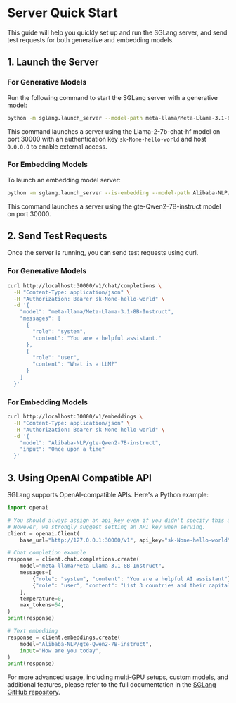 # Server Quick Start

This guide will help you quickly set up and run the SGLang server, and send test requests for both generative and embedding models.

## 1. Launch the Server

### For Generative Models

Run the following command to start the SGLang server with a generative model:

```bash
python -m sglang.launch_server --model-path meta-llama/Meta-Llama-3.1-8B-Instruct --port 30000 --api-key sk-None-hello-world --host 0.0.0.0
```

This command launches a server using the Llama-2-7b-chat-hf model on port 30000 with an authentication key `sk-None-hello-world` and host `0.0.0.0` to enable external access.

### For Embedding Models

To launch an embedding model server:

```bash
python -m sglang.launch_server --is-embedding --model-path Alibaba-NLP/gte-Qwen2-7B-instruct --port 30000 --api-key sk-None-hello-world --host 0.0.0.0
```

This command launches a server using the gte-Qwen2-7B-instruct model on port 30000.

## 2. Send Test Requests

Once the server is running, you can send test requests using curl.

### For Generative Models

```bash
curl http://localhost:30000/v1/chat/completions \
  -H "Content-Type: application/json" \
  -H "Authorization: Bearer sk-None-hello-world" \
  -d '{
    "model": "meta-llama/Meta-Llama-3.1-8B-Instruct",
    "messages": [
      {
        "role": "system",
        "content": "You are a helpful assistant."
      },
      {
        "role": "user",
        "content": "What is a LLM?"
      }
    ]
  }'
```

### For Embedding Models

```bash
curl http://localhost:30000/v1/embeddings \
  -H "Content-Type: application/json" \
  -H "Authorization: Bearer sk-None-hello-world" \
  -d '{
    "model": "Alibaba-NLP/gte-Qwen2-7B-instruct",
    "input": "Once upon a time"
  }'
```

## 3. Using OpenAI Compatible API

SGLang supports OpenAI-compatible APIs. Here's a Python example:

```python
import openai

# You should always assign an api_key even if you didn't specify this argument when initializing the server.
# However, we strongly suggest setting an API key when serving.
client = openai.Client(
    base_url="http://127.0.0.1:30000/v1", api_key="sk-None-hello-world")

# Chat completion example
response = client.chat.completions.create(
    model="meta-llama/Meta-Llama-3.1-8B-Instruct",
    messages=[
        {"role": "system", "content": "You are a helpful AI assistant"},
        {"role": "user", "content": "List 3 countries and their capitals."},
    ],
    temperature=0,
    max_tokens=64,
)
print(response)

# Text embedding
response = client.embeddings.create(
    model="Alibaba-NLP/gte-Qwen2-7B-instruct",
    input="How are you today",
)
print(response)
```

For more advanced usage, including multi-GPU setups, custom models, and additional features, please refer to the full documentation in the [SGLang GitHub repository](https://github.com/sgl-project/sglang).